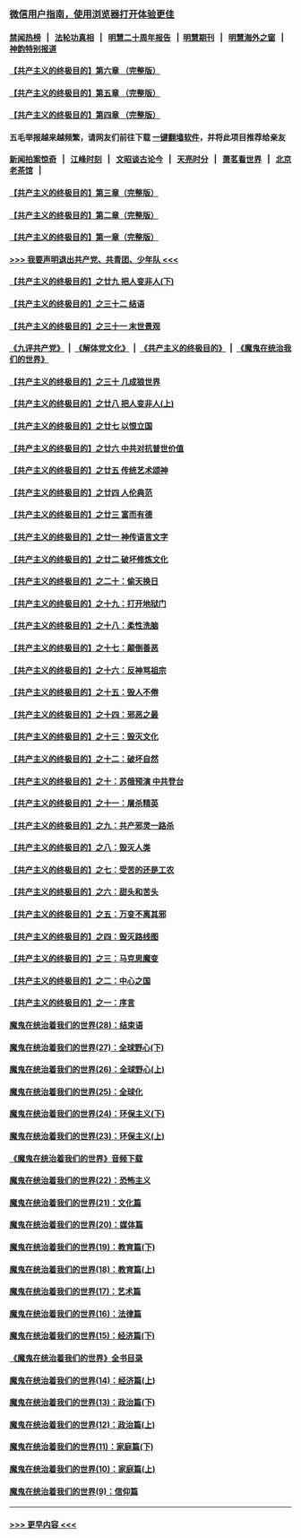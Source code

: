 ### [微信用户指南，使用浏览器打开体验更佳](https://github.com/gfw-breaker/banned-news1/blob/master/indexes/wechat-guide.md?t=0)
#### [禁闻热榜](热点新闻.md?t=0)  &nbsp;&nbsp;|&nbsp;&nbsp; [法轮功真相](https://github.com/gfw-breaker/truth/blob/master/README.md?t=0) &nbsp;&nbsp;|&nbsp;&nbsp; [明慧二十周年报告](https://github.com/gfw-breaker/mh-reports/blob/master/README.md?t=0) &nbsp;&nbsp;|&nbsp;&nbsp;[明慧期刊](https://github.com/gfw-breaker/mh-qikan) &nbsp;&nbsp;|&nbsp;&nbsp; [明慧海外之窗](https://github.com/gfw-breaker/mh-news/blob/master/README.md?t=0) &nbsp;&nbsp;|&nbsp;&nbsp; [神韵特别报道](https://github.com/gfw-breaker/mh-news/blob/master/shenyun.md?t=0)
#### [【共产主义的终极目的】第六章 （完整版）](../pages/nsc422/n11428913.md?t=02051744) 
#### [【共产主义的终极目的】第五章 （完整版）](../pages/nsc422/n11428912.md?t=02051744) 
#### [【共产主义的终极目的】第四章 （完整版）](../pages/nsc422/n11428907.md?t=02051744) 
#### 五毛举报越来越频繁，请网友们前往下载 [一键翻墙软件](https://github.com/gfw-breaker/ssr-accounts)，并将此项目推荐给亲友
#### [新闻拍案惊奇](https://github.com/gfw-breaker/banned-news1/blob/master/pages/link4.md) &nbsp;&nbsp;|&nbsp;&nbsp; [江峰时刻](https://github.com/gfw-breaker/banned-news1/blob/master/pages/link4.md) &nbsp;&nbsp;|&nbsp;&nbsp; [文昭谈古论今](https://github.com/gfw-breaker/banned-news1/blob/master/pages/link4.md) &nbsp;&nbsp;|&nbsp;&nbsp; [天亮时分](https://github.com/gfw-breaker/banned-news1/blob/master/pages/link4.md) &nbsp;&nbsp;|&nbsp;&nbsp; [萧茗看世界](https://github.com/gfw-breaker/banned-news1/blob/master/pages/link4.md) &nbsp;&nbsp;|&nbsp;&nbsp; [北京老茶馆](https://github.com/gfw-breaker/banned-news1/blob/master/pages/link4.md) &nbsp;&nbsp;|&nbsp;&nbsp; 
#### [【共产主义的终极目的】第三章（完整版）](../pages/nsc422/n11428848.md?t=02051744) 
#### [【共产主义的终极目的】第二章（完整版）](../pages/nsc422/n11428831.md?t=02051744) 
#### [【共产主义的终极目的】第一章（完整版）](../pages/nsc422/n11417651.md?t=02051744) 
#### [>>> 我要声明退出共产党、共青团、少年队 <<<](https://github.com/begood0513/goodnews/blob/master/quit/letter.md) 
#### [【共产主义的终极目的】之廿九 把人变非人(下)](../pages/nsc422/n11344140.md?t=02051744) 
#### [【共产主义的终极目的】之三十二 结语](../pages/nsc422/n11360535.md?t=02051744) 
#### [【共产主义的终极目的】之三十一 末世景观](../pages/nsc422/n11351129.md?t=02051744) 
#### [《九评共产党》](https://github.com/begood0513/9ping.md/blob/master/README.md) &nbsp;|&nbsp; [《解体党文化》](../../../../jtdwh.md/blob/master/README.md)  &nbsp;|&nbsp; [《共产主义的终极目的》](../../../../gczydzjmd.md/blob/master/README.md) &nbsp;|&nbsp; [《魔鬼在统治我们的世界》](../../../../mgztzwmdsj.md/blob/master/README.md) 
#### [【共产主义的终极目的】之三十 几成狼世界](../pages/nsc422/n11348280.md?t=02051744) 
#### [【共产主义的终极目的】之廿八 把人变非人(上)](../pages/nsc422/n11340492.md?t=02051744) 
#### [【共产主义的终极目的】之廿七 以恨立国](../pages/nsc422/n11336944.md?t=02051744) 
#### [【共产主义的终极目的】之廿六 中共对抗普世价值](../pages/nsc422/n11324785.md?t=02051744) 
#### [【共产主义的终极目的】之廿五 传统艺术颂神](../pages/nsc422/n11296396.md?t=02051744) 
#### [【共产主义的终极目的】之廿四 人伦典范](../pages/nsc422/n11296397.md?t=02051744) 
#### [【共产主义的终极目的】之廿三 富而有德](../pages/nsc422/n11283598.md?t=02051744) 
#### [【共产主义的终极目的】之廿一 神传语言文字](../pages/nsc422/n11263265.md?t=02051744) 
#### [【共产主义的终极目的】之廿二 破坏修炼文化](../pages/nsc422/n11245728.md?t=02051744) 
#### [【共产主义的终极目的】之二十：偷天换日](../pages/nsc422/n11238846.md?t=02051744) 
#### [【共产主义的终极目的】之十九：打开地狱门](../pages/nsc422/n11206376.md?t=02051744) 
#### [【共产主义的终极目的】之十八：柔性洗脑](../pages/nsc422/n11199994.md?t=02051744) 
#### [【共产主义的终极目的】之十七：颠倒善恶](../pages/nsc422/n11179782.md?t=02051744) 
#### [【共产主义的终极目的】之十六：反神骂祖宗](../pages/nsc422/n11166798.md?t=02051744) 
#### [【共产主义的终极目的】之十五：毁人不倦](../pages/nsc422/n11166792.md?t=02051744) 
#### [【共产主义的终极目的】之十四：邪恶之最](../pages/nsc422/n11150249.md?t=02051744) 
#### [【共产主义的终极目的】之十三：毁灭文化](../pages/nsc422/n11135227.md?t=02051744) 
#### [【共产主义的终极目的】之十二：破坏自然](../pages/nsc422/n11135214.md?t=02051744) 
#### [【共产主义的终极目的】之十：苏俄预演 中共登台](../pages/nsc422/n11118424.md?t=02051744) 
#### [【共产主义的终极目的】之十一：屠杀精英](../pages/nsc422/n11118442.md?t=02051744) 
#### [【共产主义的终极目的】之九：共产邪灵一路杀](../pages/nsc422/n11114139.md?t=02051744) 
#### [【共产主义的终极目的】之八：毁灭人类](../pages/nsc422/n11108503.md?t=02051744) 
#### [【共产主义的终极目的】之七：受苦的还是工农](../pages/nsc422/n11101809.md?t=02051744) 
#### [【共产主义的终极目的】之六：甜头和苦头](../pages/nsc422/n11096971.md?t=02051744) 
#### [【共产主义的终极目的】之五：万变不离其邪](../pages/nsc422/n11091285.md?t=02051744) 
#### [【共产主义的终极目的】之四：毁灭路线图](../pages/nsc422/n11086284.md?t=02051744) 
#### [【共产主义的终极目的】之三：马克思魔变](../pages/nsc422/n11061941.md?t=02051744) 
#### [【共产主义的终极目的】之二：中心之国](../pages/nsc422/n11047728.md?t=02051744) 
#### [【共产主义的终极目的】之一：序言](../pages/nsc422/n11086077.md?t=02051744) 
#### [魔鬼在统治着我们的世界(28)：结束语](../pages/nsc422/n10936246.md?t=02051744) 
#### [魔鬼在统治着我们的世界(27)：全球野心(下)](../pages/nsc422/n10928319.md?t=02051744) 
#### [魔鬼在统治着我们的世界(26)：全球野心(上)](../pages/nsc422/n10900318.md?t=02051744) 
#### [魔鬼在统治着我们的世界(25)：全球化](../pages/nsc422/n10788205.md?t=02051744) 
#### [魔鬼在统治着我们的世界(24)：环保主义(下)](../pages/nsc422/n10695307.md?t=02051744) 
#### [魔鬼在统治着我们的世界(23)：环保主义(上)](../pages/nsc422/n10688613.md?t=02051744) 
#### [《魔鬼在统治着我们的世界》音频下载](../pages/nsc422/n10635553.md?t=02051744) 
#### [魔鬼在统治着我们的世界(22)：恐怖主义](../pages/nsc422/n10614727.md?t=02051744) 
#### [魔鬼在统治着我们的世界(21)：文化篇](../pages/nsc422/n10597706.md?t=02051744) 
#### [魔鬼在统治着我们的世界(20)：媒体篇](../pages/nsc422/n10586579.md?t=02051744) 
#### [魔鬼在统治着我们的世界(19)：教育篇(下)](../pages/nsc422/n10564808.md?t=02051744) 
#### [魔鬼在统治着我们的世界(18)：教育篇(上)](../pages/nsc422/n10526970.md?t=02051744) 
#### [魔鬼在统治着我们的世界(17)：艺术篇](../pages/nsc422/n10499093.md?t=02051744) 
#### [魔鬼在统治着我们的世界(16)：法律篇](../pages/nsc422/n10485969.md?t=02051744) 
#### [魔鬼在统治着我们的世界(15)：经济篇(下)](../pages/nsc422/n10469975.md?t=02051744) 
#### [《魔鬼在统治着我们的世界》全书目录](../pages/nsc422/n10464261.md?t=02051744) 
#### [魔鬼在统治着我们的世界(14)：经济篇(上)](../pages/nsc422/n10457370.md?t=02051744) 
#### [魔鬼在统治着我们的世界(13)：政治篇(下)](../pages/nsc422/n10448270.md?t=02051744) 
#### [魔鬼在统治着我们的世界(12)：政治篇(上)](../pages/nsc422/n10444576.md?t=02051744) 
#### [魔鬼在统治着我们的世界(11)：家庭篇(下)](../pages/nsc422/n10440961.md?t=02051744) 
#### [魔鬼在统治着我们的世界(10)：家庭篇(上)](../pages/nsc422/n10435448.md?t=02051744) 
#### [魔鬼在统治着我们的世界(9)：信仰篇](../pages/nsc422/n10432159.md?t=02051744) 

----
#### [ >>> 更早内容 <<< ](../indexes/nsc422-earlier.md)
